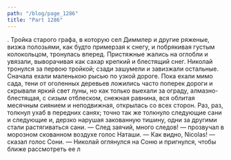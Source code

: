 ```yaml
---
path: "/blog/page_1286"
title: "Part 1286"
---
```


.
Тройка старого графа, в которую сел Диммлер и другие ряженые, визжа полозьями, как будто примерзая к снегу, и побрякивая густым колокольцом, тронулась вперед. Пристяжные жались на оглобли и увязали, выворачивая как сахар крепкий и блестящий снег.
Николай тронулся за первою тройкой; сзади зашумели и завизжали остальные. Сначала ехали маленькою рысью по узкой дороге. Пока ехали мимо сада, тени от оголенных деревьев ложились часто поперек дороги и скрывали яркий свет луны, но как только выехали за ограду, алмазно-блестящая, с сизым отблеском, снежная равнина, вся облитая месячным сиянием и неподвижная, открылась со всех сторон. Раз, раз, толкнул ухаб в передних санях; точно так же толкнуло следующие сани и следующие и, дерзко нарушая закованную тишину, одни за другими стали растягиваться сани.
— След заячий, много следов! — прозвучал в морозном скованном воздухе голос Наташи.
— Как видно, Nicolas! — сказал голос Сони. — Николай оглянулся на Соню и пригнулся, чтобы ближе рассмотреть ее л

